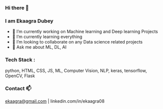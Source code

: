 ### Hi there 👋
### I am Ekaagra Dubey

- 🔭 I’m currently working on Machine learning and Deep learning Projects
- 🌱 I’m currently learning everything 
- 👯 I’m looking to collaborate on any Data science related projects
- 💬 Ask me about ML, DL, AI
<!--
- How to reach me: ...
- 😄 Pronouns: ...
- ⚡ Fun fact: ...
-->
### Tech Stack :
python, HTML, CSS, JS, ML, Computer Vision, NLP, keras, tensorflow, OpenCV, Flask

### Contact 📫
ekaagra@gmail.com | linkedin.com/in/ekaagra08

